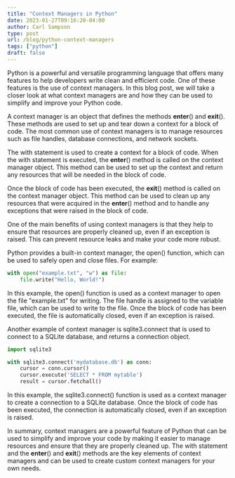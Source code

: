 ```yaml
---
title: "Context Managers in Python"
date: 2023-01-27T09:16:20-04:00
author: Carl Sampson
type: post
url: /blog/python-context-managers
tags: ["python"]
draft: false
---
```


Python is a powerful and versatile programming language that offers many features to help developers write clean and efficient code. One of these features is the use of context managers. In this blog post, we will take a closer look at what context managers are and how they can be used to simplify and improve your Python code.

A context manager is an object that defines the methods __enter__() and __exit__(). These methods are used to set up and tear down a context for a block of code. The most common use of context managers is to manage resources such as file handles, database connections, and network sockets.

The with statement is used to create a context for a block of code. When the with statement is executed, the __enter__() method is called on the context manager object. This method can be used to set up the context and return any resources that will be needed in the block of code.

Once the block of code has been executed, the __exit__() method is called on the context manager object. This method can be used to clean up any resources that were acquired in the __enter__() method and to handle any exceptions that were raised in the block of code.

One of the main benefits of using context managers is that they help to ensure that resources are properly cleaned up, even if an exception is raised. This can prevent resource leaks and make your code more robust.

Python provides a built-in context manager, the open() function, which can be used to safely open and close files. For example:

```python
with open("example.txt", "w") as file:
    file.write("Hello, World!")
```
In this example, the open() function is used as a context manager to open the file "example.txt" for writing. The file handle is assigned to the variable file, which can be used to write to the file. Once the block of code has been executed, the file is automatically closed, even if an exception is raised.

Another example of context manager is sqlite3.connect that is used to connect to a SQLite database, and returns a connection object.

```python
import sqlite3

with sqlite3.connect('mydatabase.db') as conn:
    cursor = conn.cursor()
    cursor.execute('SELECT * FROM mytable')
    result = cursor.fetchall()
 ```

In this example, the sqlite3.connect() function is used as a context manager to create a connection to a SQLite database. Once the block of code has been executed, the connection is automatically closed, even if an exception is raised.

In summary, context managers are a powerful feature of Python that can be used to simplify and improve your code by making it easier to manage resources and ensure that they are properly cleaned up. The with statement and the __enter__() and __exit__() methods are the key elements of context managers and can be used to create custom context managers for your own needs.
